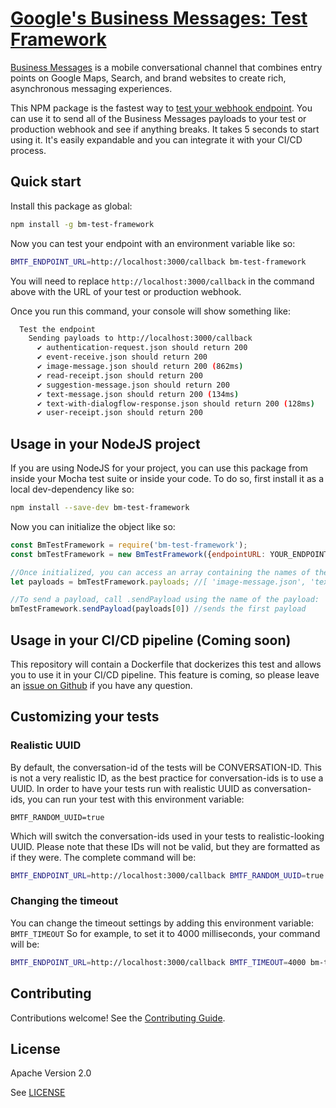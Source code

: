 # [Google's Business Messages: Test Framework](https://github.com/google-business-communications/bm-test-framework-nodejs)

[Business Messages](https://developers.google.com/business-communications/business-messages/guides/learn) is a mobile conversational channel that combines entry points on Google Maps, Search, and brand websites to create rich, asynchronous messaging experiences.

This NPM package is the fastest way to [test your webhook endpoint](https://developers.google.com/business-communications/business-messages/guides/how-to/message/receive). You can use it to send all of the Business Messages payloads to your test or production webhook and see if anything breaks. It takes 5 seconds to start using it. It's easily expandable and you can integrate it with your CI/CD process.

## Quick start

Install this package as global:

```bash
npm install -g bm-test-framework
```

Now you can test your endpoint with an environment variable like so:

```bash
BMTF_ENDPOINT_URL=http://localhost:3000/callback bm-test-framework
```

You will need to replace `http://localhost:3000/callback` in the command above with the URL of your test or production webhook.

Once you run this command, your console will show something like:
```bash
  Test the endpoint
    Sending payloads to http://localhost:3000/callback
      ✔ authentication-request.json should return 200
      ✔ event-receive.json should return 200
      ✔ image-message.json should return 200 (862ms)
      ✔ read-receipt.json should return 200
      ✔ suggestion-message.json should return 200
      ✔ text-message.json should return 200 (134ms)
      ✔ text-with-dialogflow-response.json should return 200 (128ms)
      ✔ user-receipt.json should return 200
```

## Usage in your NodeJS project

If you are using NodeJS for your project, you can use this package from inside your Mocha test suite or inside your code.
To do so, first install it as a local dev-dependency like so:

```bash
npm install --save-dev bm-test-framework
```

Now you can initialize the object like so:

```javascript
const BmTestFramework = require('bm-test-framework');
const bmTestFramework = new BmTestFramework({endpointURL: YOUR_ENDPOINT_URL_HERE});

//Once initialized, you can access an array containing the names of the different payloads here:
let payloads = bmTestFramework.payloads; //[ 'image-message.json', 'text-message.json', etc]

//To send a payload, call .sendPayload using the name of the payload:
bmTestFramework.sendPayload(payloads[0]) //sends the first payload
```

## Usage in your CI/CD pipeline (Coming soon)

This repository will contain a Dockerfile that dockerizes this test and allows you to use it in your CI/CD pipeline. This feature is coming, so please leave an [issue on Github](https://github.com/google-business-communications/business-messages-test-framework/issues) if you have any question.

## Customizing your tests

### Realistic UUID

By default, the conversation-id of the tests will be CONVERSATION-ID. This is not a very realistic ID, as the best practice for conversation-ids is to use a UUID. In order to have your tests run with realistic UUID as conversation-ids, you can run your test with this environment variable:

`BMTF_RANDOM_UUID=true`

Which will switch the conversation-ids used in your tests to realistic-looking UUID. Please note that these IDs will not be valid, but they are formatted as if they were. The complete command will be:


```bash
BMTF_ENDPOINT_URL=http://localhost:3000/callback BMTF_RANDOM_UUID=true bm-test-framework
```

### Changing the timeout

You can change the timeout settings by adding this environment variable:
`BMTF_TIMEOUT`
So for example, to set it to 4000 milliseconds, your command will be:

```bash
BMTF_ENDPOINT_URL=http://localhost:3000/callback BMTF_TIMEOUT=4000 bm-test-framework
```

## Contributing

Contributions welcome! See the [Contributing Guide](https://github.com/google-business-communications/businessmessages-test-framework/CONTRIBUTING.md).

## License

Apache Version 2.0

See [LICENSE](https://github.com/google-business-communications/bm-test-framework-nodejs/LICENSE)